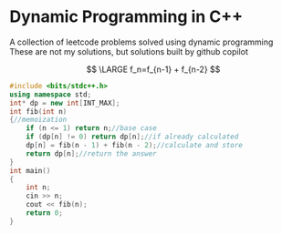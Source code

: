 

# Dynamic Programming in C++ 
A collection of leetcode problems solved using dynamic programming
These are not my solutions, but solutions built by github copilot

$$ \LARGE  f_n=f_{n-1} + f_{n-2} $$


```cpp
#include <bits/stdc++.h>
using namespace std;
int* dp = new int[INT_MAX];
int fib(int n)
{//memoization
    if (n <= 1) return n;//base case
    if (dp[n] != 0) return dp[n];//if already calculated
    dp[n] = fib(n - 1) + fib(n - 2);//calculate and store
    return dp[n];//return the answer
}
int main() 
{
    int n;
    cin >> n;
    cout << fib(n);
    return 0;
}
```





